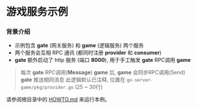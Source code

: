 # 游戏服务示例

### 背景介绍

- 示例包含 **gate** (网关服务) 和 **game** (逻辑服务) 两个服务
- 两个服务会互相 RPC 通讯 (都同时注册 **provider** 和 **consumer**)
- **gate** 额外启动了 http 服务 (端口 **8000**), 用于手工触发 **gate** RPC调用 **game**

> 每次 **gate** RPC调用(**Message**) **game** 后, **game** 会同步RPC调用(Send) **gate** 推送相同消息
> 此逻辑默认已注释, 位置在 `go-server-game/pkg/provider.go` (25 ~ 30行)


请参阅根目录中的 [HOWTO.md](../HOWTO_zh.md) 来运行本例。
